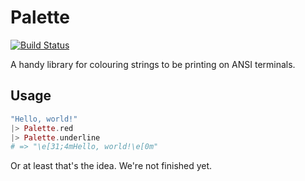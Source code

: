 Palette
=======

[![Build Status](https://travis-ci.org/lpil/palette.svg?branch=master)](https://travis-ci.org/lpil/elixre)

A handy library for colouring strings to be printing on ANSI terminals.

## Usage

```elixir
"Hello, world!"
|> Palette.red
|> Palette.underline
# => "\e[31;4mHello, world!\e[0m"
```

Or at least that's the idea. We're not finished yet.
